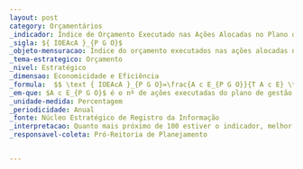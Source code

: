 ```yaml
---
layout: post
category: Orçamentários
_indicador: Índice de Orçamento Executado nas Ações Alocadas no Plano de Gestão Orçamentária
_sigla: ${ IOEAcA }_{P G O}$
_objeto-mensuracao: Índice do orçamento executados nas ações alocadas no Plano de Gestão Orçamentária
_tema-estrategico: Orçamento
_nivel: Estratégico
_dimensao: Economicidade e Eficiência
_formula:  $$ \text { IOEAcA }_{P G O}=\frac{A c E_{P G O}}{T A c E} \times 100 $$
_em-que: $A c E_{P G O}$ é o nº de ações executadas do plano de gestão orçamentária; e $\boldsymbol{T A c} \boldsymbol{E}$ é on $\mathrm{n}$ total de ações executadas na $IFES$.
_unidade-medida: Percentagem 
_periodicidade: Anual
_fonte: Núcleo Estratégico de Registro da Informação
_interpretacao: Quanto mais próximo de 100 estiver o indicador, melhor
_responsavel-coleta: Pró-Reitoria de Planejamento


---
```

